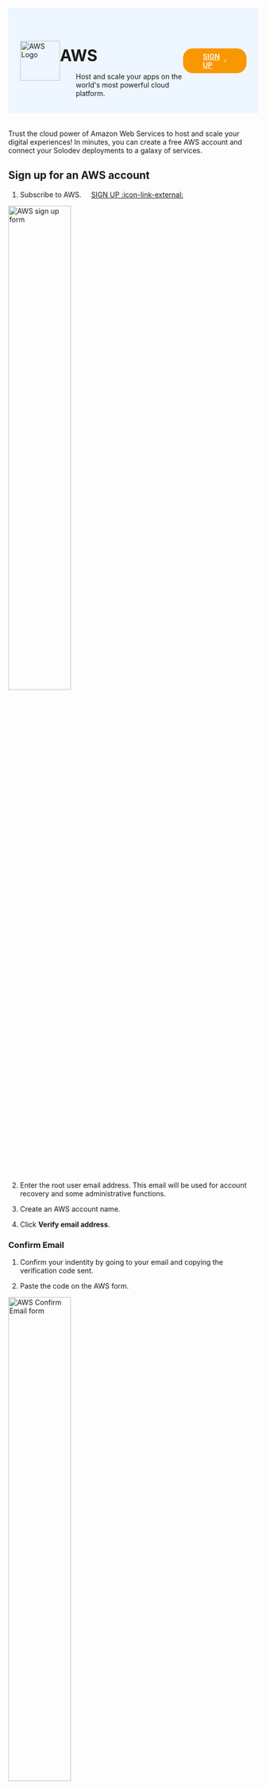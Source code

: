 #

<div class="header">
  <div class="inner">
    <img src="/static/images/logos/aws-logo.jpg" alt="AWS Logo">
    <div>
      <h1>AWS</h1>
      <p style="padding-left: 2rem; margin-bottom: 0;">Host and scale your apps on the world's most powerful cloud platform.</p>
    </div>
  </div>
  <a href="https://signin.aws.amazon.com/signup?request_type=register" rel="noopener noreferrer" target="_blank" style="background-color: #f99700; color: #fff; padding: .5rem 2.5rem; border-radius: 20px; font-weight: 600; display: inline-flex;">SIGN UP <span style="padding-left: .5rem; display: inline-flex; align-items: center;"><svg xmlns="http://www.w3.org/2000/svg" viewBox="0 0 16 16" width="20" height="20" fill="#fff"><path d="M3.75 2h3.5a.75.75 0 0 1 0 1.5h-3.5a.25.25 0 0 0-.25.25v8.5c0 .138.112.25.25.25h8.5a.25.25 0 0 0 .25-.25v-3.5a.75.75 0 0 1 1.5 0v3.5A1.75 1.75 0 0 1 12.25 14h-8.5A1.75 1.75 0 0 1 2 12.25v-8.5C2 2.784 2.784 2 3.75 2Zm6.854-1h4.146a.25.25 0 0 1 .25.25v4.146a.25.25 0 0 1-.427.177L13.03 4.03 9.28 7.78a.751.751 0 0 1-1.042-.018.751.751 0 0 1-.018-1.042l3.75-3.75-1.543-1.543A.25.25 0 0 1 10.604 1Z"></path></svg></span></a>
</div>

Trust the cloud power of Amazon Web Services to host and scale your digital experiences! In minutes, you can create a free AWS account and connect your Solodev deployments to a galaxy of services.

## Sign up for an AWS account

1. Subscribe to AWS. <a href="https://signin.aws.amazon.com/signup?request_type=register" target="_blank" class="btn-orange-sm" style="margin-left: 1rem;">SIGN UP <span>:icon-link-external:</span></a>

<p><img src="/static/images/aws/aws-sign-up-form.jpg" alt="AWS sign up form" style="width: 50%;"></p>

2. Enter the root user email address. This email will be used for account recovery and some administrative functions.

3. Create an AWS account name.

4. Click <span class="text-orange">**Verify email address**</span>.

### Confirm Email

1. Confirm your indentity by going to your email and copying the verification code sent.

2. Paste the code on the AWS form.

<p><img src="/static/images/aws/aws-confirm-email.jpg" alt="AWS Confirm Email form" style="width: 50%;"></p>

### Create Password

1. Create your root user password.

2. Confirm your root user password.

<p><img src="/static/images/aws/aws-create-password.jpg" alt="AWS Create Password form" style="width: 50%;"></p>

3. <span class="text-orange">**Continue to step 2**</span>.

### Contact Information

1. Select the type of account.
  - **Business** - for your work, school, or organization.
  - **Personal** - for your own projects.

2. Fill out the rest of the form with your personal information.

<p><img src="/static/images/aws/aws-contact-information.jpg" alt="AWS Billing Information form" style="width: 50%;"></p>

3. <span class="text-orange">**Continue to step 3**</span>.

### Billing Information

1. Set up your billing information.

<p><img src="/static/images/aws/aws-billing-info.jpg" alt="AWS Billing Information form" style="width: 50%;"></p>

2. <span class="text-orange">**Continue to step 4**</span>.

### Confirm Identity

1. Choose how you would like to receive the verification code on your phone.

<p><img src="/static/images/aws/aws-confirm-identity.jpg" alt="Confirm Identity form" style="width: 50%;"></p>

2. Type your phone number.

3. Type the characters shows in the security check picture.

4. <span class="text-orange">**Continue**</span>.

5. Paste the verification code sent to your phone.

6. <span class="text-orange">**Continue to step 5**</span>.

### Select Support Plan

1. Choose between the plans offered.

<p><img src="/static/images/aws/aws-support-plans.jpg" alt="Support Plans" style="width: 50%;"></p>

2. <span class="text-orange">**Complete sign up**</span>.

Congratulations! You have signed up for an AWS account. You can go to your <a href="https://console.aws.amazon.com/" target="_blank">AWS Management Console</a>.

<p><img src="/static/images/aws/aws-congratulations.jpg" alt="Congratulations" style="width: 30%;"></p>

<style>
  /* Headers */
  .header {
    display: flex;
    align-items: center;
    justify-content: space-between;
    padding: 2rem 1.5rem;
    margin-bottom: 2rem;
    background-color: #eef6ff;
  }
  .header .inner {
    display: flex;
    align-items: center;
    justify-content: start;
  }
  .header img {
    width: 80px;
  }
  .header h1 {
    margin-left: 0;
    font-size: 2rem;
    margin-bottom: 0.25rem;
  }
  .header p {
    padding-left: 2rem;
    margin-bottom: 0;
  }
</style>